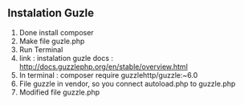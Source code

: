 ## Instalation Guzle
1. Done install composer
2. Make file guzle.php
3. Run Terminal
4. link : instalation guzle docs : http://docs.guzzlephp.org/en/stable/overview.html
5. In terminal : composer require guzzlehttp/guzzle:~6.0
6. File guzzle in vendor, so you connect autoload.php to guzzle.php
7. Modified file guzzle.php